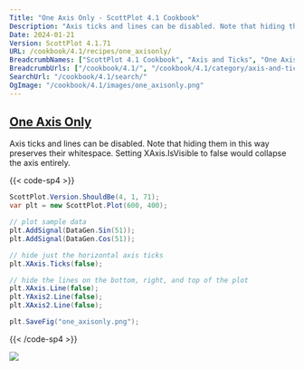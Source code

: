 ```yaml
---
Title: "One Axis Only - ScottPlot 4.1 Cookbook"
Description: "Axis ticks and lines can be disabled. Note that hiding them in this way preserves their whitespace. Setting XAxis.IsVisible to false would collapse the axis entirely. "
Date: 2024-01-21
Version: ScottPlot 4.1.71
URL: /cookbook/4.1/recipes/one_axisonly/
BreadcrumbNames: ["ScottPlot 4.1 Cookbook", "Axis and Ticks", "One Axis Only"]
BreadcrumbUrls: ["/cookbook/4.1/", "/cookbook/4.1/category/axis-and-ticks", "/cookbook/4.1/recipes/one_axisonly/"]
SearchUrl: "/cookbook/4.1/search/"
OgImage: "/cookbook/4.1/images/one_axisonly.png"
---
```


<h2><a id='one-axis-only' href='/cookbook/4.1/recipes/one_axisonly/'>One Axis Only</a></h2>

Axis ticks and lines can be disabled. Note that hiding them in this way preserves their whitespace. Setting XAxis.IsVisible to false would collapse the axis entirely. 

{{< code-sp4 >}}

```cs
ScottPlot.Version.ShouldBe(4, 1, 71);
var plt = new ScottPlot.Plot(600, 400);

// plot sample data
plt.AddSignal(DataGen.Sin(51));
plt.AddSignal(DataGen.Cos(51));

// hide just the horizontal axis ticks
plt.XAxis.Ticks(false);

// hide the lines on the bottom, right, and top of the plot
plt.XAxis.Line(false);
plt.YAxis2.Line(false);
plt.XAxis2.Line(false);

plt.SaveFig("one_axisonly.png");
```

{{< /code-sp4 >}}

<img src='../../images/one_axisonly.png' class='d-block mx-auto my-5' />


